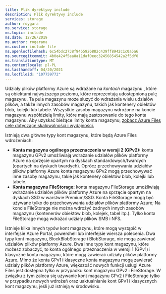 ```yaml
---
title: Plik dyrektywy include
description: Plik dyrektywy include
services: storage
author: roygara
ms.service: storage
ms.topic: include
ms.date: 12/26/2019
ms.author: rogarana
ms.custom: include file
ms.openlocfilehash: 6c54bdc2738f9455926882c439ff8942c1c0a5a6
ms.sourcegitcommit: 4b0e424f5aa8a11daf0eec32456854542a2f5df0
ms.translationtype: MT
ms.contentlocale: pl-PL
ms.lasthandoff: 04/20/2021
ms.locfileid: "107759772"
---
```

Udziały plików platformy Azure są wdrażane na *kontach* magazynu , które są obiektami najwyższego poziomu, które reprezentują udostępnioną pulę magazynu. Ta pula magazynu może służyć do wdrażania wielu udziałów plików, a także innych zasobów magazynu, takich jak kontenery obiektów blob, kolejki lub tabele. Wszystkie zasoby magazynu wdrożone na koncie magazynu współdzielą limity, które mają zastosowanie do tego konta magazynu. Aby uzyskać bieżące limity konta magazynu, [zobacz Azure Files cele dotyczące skalowalności i wydajności.](../articles/storage/files/storage-files-scale-targets.md)

Istnieją dwa główne typy kont magazynu, które będą Azure Files wdrożeniach: 
- **Konta magazynu ogólnego przeznaczenia w wersji 2 (GPv2):** konta magazynu GPv2 umożliwiają wdrażanie udziałów plików platformy Azure na sprzęcie opartym na dyskach standardowych/twardych (opartych na dyskach twardych). Oprócz przechowywania udziałów plików platformy Azure konta magazynu GPv2 mogą przechowywać inne zasoby magazynu, takie jak kontenery obiektów blob, kolejki lub tabele. 
- **Konta magazynu FileStorage:** konta magazynu FileStorage umożliwiają wdrażanie udziałów plików platformy Azure na sprzęcie opartym na dyskach SSD w warstwie Premium/SSD. Konta FileStorage mogą być używane tylko do przechowywania udziałów plików platformy Azure; Na koncie FileStorage nie można wdrożyć żadnych innych zasobów magazynu (kontenerów obiektów blob, kolejek, tabel itp.). Tylko konta FileStorage mogą wdrażać udziały plików SMB i NFS.

Istnieje kilka innych typów kont magazynu, które mogą wystąpić w interfejsie Azure Portal, powershell lub interfejsie wiersza polecenia. Dwa typy kont magazynu, BlockBlobStorage i BlobStorage, nie mogą zawierać udziałów plików platformy Azure. Dwa inne typy kont magazynu, które możesz zobaczyć, to konta ogólnego przeznaczenia w wersji 1 (GPv1) i klasyczne konta magazynu, które mogą zawierać udziały plików platformy Azure. Mimo że konta GPv1 i klasyczne konta magazynu mogą zawierać udziały plików platformy Azure, większość nowych funkcji usługi Azure Files jest dostępna tylko w przypadku kont magazynu GPv2 i FileStorage. W związku z tym zaleca się używanie kont magazynu GPv2 i FileStorage tylko w przypadku nowych wdrożeń oraz uaktualnianie kont GPv1 i klasycznych kont magazynu, jeśli już istnieją w środowisku.  